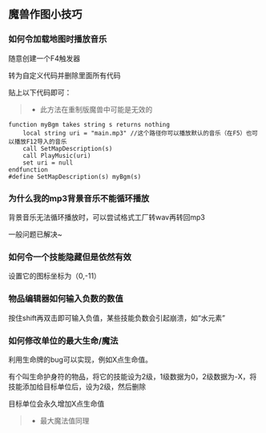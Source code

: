 ## 魔兽作图小技巧

### 如何令加载地图时播放音乐

随意创建一个F4触发器

转为自定义代码并删除里面所有代码

贴上以下代码即可：
> * 此方法在重制版魔兽中可能是无效的

```jass
function myBgm takes string s returns nothing
    local string uri = "main.mp3" //这个路径你可以播放默认的音乐（在F5）也可以播放F12导入的音乐
    call SetMapDescription(s)
    call PlayMusic(uri)
    set uri = null
endfunction
#define SetMapDescription(s) myBgm(s)
```

### 为什么我的mp3背景音乐不能循环播放

背景音乐无法循环播放时，可以尝试格式工厂转wav再转回mp3

一般问题已解决~

### 如何令一个技能隐藏但是依然有效

设置它的图标坐标为（0,-11）

### 物品编辑器如何输入负数的数值

按住shift再双击即可输入负值，某些技能负数会引起崩溃，如“水元素”

### 如何修改单位的最大生命/魔法

利用生命牌的bug可以实现，例如X点生命值。

有个叫生命护身符的物品，将它的技能设为2级，1级数据为0，2级数据为-X，将技能添加给目标单位后，设为2级，然后删除

目标单位会永久增加X点生命值

> * 最大魔法值同理
